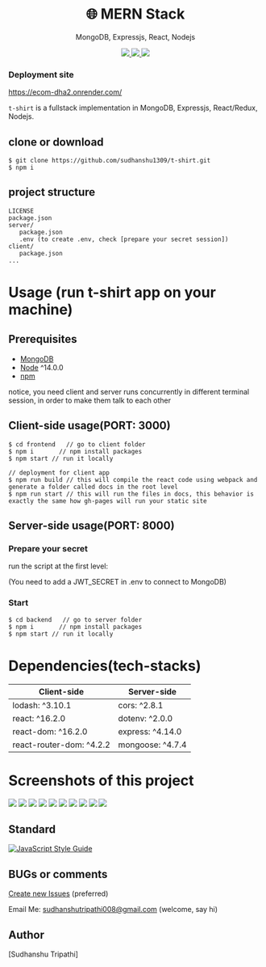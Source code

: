 <h1 align="center">
🌐 MERN Stack
</h1>
<p align="center">
MongoDB, Expressjs, React, Nodejs
</p>

<p align="center">
   <a href="https://travis-ci.com/amazingandyyy/mern">
      <img src="https://travis-ci.com/amazingandyyy/mern.svg?branch=master" />
   </a>
   <a href="https://github.com/amazingandyyy/mern/blob/master/LICENSE">
      <img src="https://img.shields.io/badge/License-MIT-green.svg" />
   </a>
   <a href="https://circleci.com/gh/amazingandyyy/mern">
      <img src="https://circleci.com/gh/amazingandyyy/mern.svg?style=svg" />
   </a>
</p>

### Deployment site
<a href="https://ecom-dha2.onrender.com/" target="_blank">https://ecom-dha2.onrender.com/</a>

`t-shirt` is a fullstack implementation in MongoDB, Expressjs, React/Redux, Nodejs.

## clone or download
```terminal
$ git clone https://github.com/sudhanshu1309/t-shirt.git
$ npm i
```

## project structure
```terminal
LICENSE
package.json
server/
   package.json
   .env (to create .env, check [prepare your secret session])
client/
   package.json
...
```

# Usage (run t-shirt app on your machine)

## Prerequisites
- [MongoDB](https://gist.github.com/nrollr/9f523ae17ecdbb50311980503409aeb3)
- [Node](https://nodejs.org/en/download/) ^14.0.0
- [npm](https://nodejs.org/en/download/package-manager/)

notice, you need client and server runs concurrently in different terminal session, in order to make them talk to each other

## Client-side usage(PORT: 3000)
```terminal
$ cd frontend   // go to client folder
$ npm i       // npm install packages
$ npm start // run it locally

// deployment for client app
$ npm run build // this will compile the react code using webpack and generate a folder called docs in the root level
$ npm run start // this will run the files in docs, this behavior is exactly the same how gh-pages will run your static site
```

## Server-side usage(PORT: 8000)

### Prepare your secret

run the script at the first level:

(You need to add a JWT_SECRET in .env to connect to MongoDB)


### Start

```terminal
$ cd backend   // go to server folder
$ npm i       // npm install packages
$ npm start // run it locally
```

# Dependencies(tech-stacks)
Client-side | Server-side
--- | ---
lodash: ^3.10.1 | cors: ^2.8.1
react: ^16.2.0 | dotenv: ^2.0.0
react-dom: ^16.2.0 | express: ^4.14.0
react-router-dom: ^4.2.2 | mongoose: ^4.7.4

# Screenshots of this project
<div>
<img src="samples/1.png">
<img src="samples/2.png">
<img src="samples/3.png">
<img src="samples/4.png">
<img src="samples/5.png">
<img src="samples/6.png">
<img src="samples/7.png">
<img src="samples/8.png">
<img src="samples/9.png">
<img src="samples/10.png">
</div>

## Standard

[![JavaScript Style Guide](https://cdn.rawgit.com/standard/standard/master/badge.svg)](https://github.com/standard/standard)

## BUGs or comments

[Create new Issues](https://github.com/sudhanshu1309/t-shirt/issues) (preferred)

Email Me: sudhanshutripathi008@gmail.com (welcome, say hi)

## Author
[Sudhanshu Tripathi]

